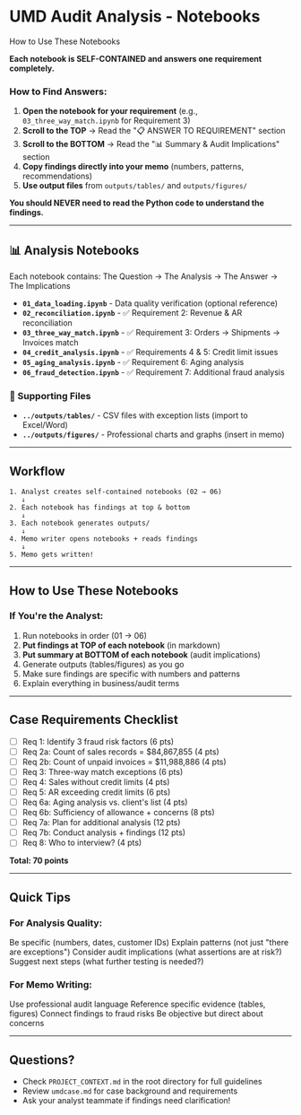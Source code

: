 # UMD Audit Analysis - Notebooks

How to Use These Notebooks

**Each notebook is SELF-CONTAINED and answers one requirement completely.**

### How to Find Answers:
1. **Open the notebook for your requirement** (e.g., `03_three_way_match.ipynb` for Requirement 3)
2. **Scroll to the TOP** → Read the "📋 ANSWER TO REQUIREMENT" section
3. **Scroll to the BOTTOM** → Read the "📊 Summary & Audit Implications" section
4. **Copy findings directly into your memo** (numbers, patterns, recommendations)
5. **Use output files** from `outputs/tables/` and `outputs/figures/`

**You should NEVER need to read the Python code to understand the findings.**

---

## 📊 Analysis Notebooks

Each notebook contains: The Question → The Analysis → The Answer → The Implications

- **`01_data_loading.ipynb`** - Data quality verification (optional reference)
- **`02_reconciliation.ipynb`** - ✅ Requirement 2: Revenue & AR reconciliation
- **`03_three_way_match.ipynb`** - ✅ Requirement 3: Orders → Shipments → Invoices match
- **`04_credit_analysis.ipynb`** - ✅ Requirements 4 & 5: Credit limit issues
- **`05_aging_analysis.ipynb`** - ✅ Requirement 6: Aging analysis
- **`06_fraud_detection.ipynb`** - ✅ Requirement 7: Additional fraud analysis

### 📁 Supporting Files

- **`../outputs/tables/`** - CSV files with exception lists (import to Excel/Word)
- **`../outputs/figures/`** - Professional charts and graphs (insert in memo)

---

## Workflow

```
1. Analyst creates self-contained notebooks (02 → 06)
   ↓
2. Each notebook has findings at top & bottom
   ↓
3. Each notebook generates outputs/
   ↓
4. Memo writer opens notebooks + reads findings
   ↓
5. Memo gets written! 
```

---

## How to Use These Notebooks

### If You're the Analyst:

1. Run notebooks in order (01 → 06)
2. **Put findings at TOP of each notebook** (in markdown)
3. **Put summary at BOTTOM of each notebook** (audit implications)
4. Generate outputs (tables/figures) as you go
5. Make sure findings are specific with numbers and patterns
6. Explain everything in business/audit terms


---

## Case Requirements Checklist

- [ ] Req 1: Identify 3 fraud risk factors (6 pts)
- [ ] Req 2a: Count of sales records = $84,867,855 (4 pts)
- [ ] Req 2b: Count of unpaid invoices = $11,988,886 (4 pts)
- [ ] Req 3: Three-way match exceptions (6 pts)
- [ ] Req 4: Sales without credit limits (4 pts)
- [ ] Req 5: AR exceeding credit limits (6 pts)
- [ ] Req 6a: Aging analysis vs. client's list (4 pts)
- [ ] Req 6b: Sufficiency of allowance + concerns (8 pts)
- [ ] Req 7a: Plan for additional analysis (12 pts)
- [ ] Req 7b: Conduct analysis + findings (12 pts)
- [ ] Req 8: Who to interview? (4 pts)

**Total: 70 points**

---

## Quick Tips

### For Analysis Quality:

 Be specific (numbers, dates, customer IDs)
 Explain patterns (not just "there are exceptions")
 Consider audit implications (what assertions are at risk?)
 Suggest next steps (what further testing is needed?)

### For Memo Writing:

 Use professional audit language
 Reference specific evidence (tables, figures)
 Connect findings to fraud risks
 Be objective but direct about concerns

---

## Questions?

- Check `PROJECT_CONTEXT.md` in the root directory for full guidelines
- Review `umdcase.md` for case background and requirements
- Ask your analyst teammate if findings need clarification!
